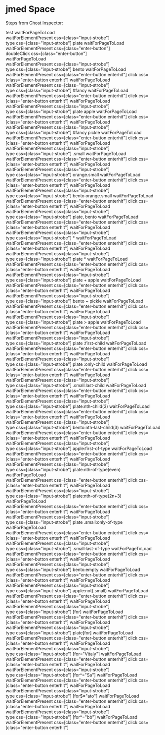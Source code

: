 # jmed Space


Steps from Ghost Inspector:

test
waitForPageToLoad		
waitForElementPresent	css=[class="input-strobe"]	
type	css=[class="input-strobe"]	plate
waitForPageToLoad		
waitForElementPresent	css=[class="enter-button"]	
doubleClick	css=[class="enter-button"]	
waitForPageToLoad		
waitForElementPresent	css=[class="input-strobe"]	
type	css=[class="input-strobe"]	bento
waitForPageToLoad		
waitForElementPresent	css=[class="enter-button enterhit"]	
click	css=[class="enter-button enterhit"]	
waitForPageToLoad		
waitForElementPresent	css=[class="input-strobe"]	
type	css=[class="input-strobe"]	#fancy
waitForPageToLoad		
waitForElementPresent	css=[class="enter-button enterhit"]	
click	css=[class="enter-button enterhit"]	
waitForPageToLoad		
waitForElementPresent	css=[class="input-strobe"]	
type	css=[class="input-strobe"]	plate apple
waitForPageToLoad		
waitForElementPresent	css=[class="enter-button enterhit"]	
click	css=[class="enter-button enterhit"]	
waitForPageToLoad		
waitForElementPresent	css=[class="input-strobe"]	
type	css=[class="input-strobe"]	#fancy pickle
waitForPageToLoad		
waitForElementPresent	css=[class="enter-button enterhit"]	
click	css=[class="enter-button enterhit"]	
waitForPageToLoad		
waitForElementPresent	css=[class="input-strobe"]	
type	css=[class="input-strobe"]	.small
waitForPageToLoad		
waitForElementPresent	css=[class="enter-button enterhit"]	
click	css=[class="enter-button enterhit"]	
waitForPageToLoad		
waitForElementPresent	css=[class="input-strobe"]	
type	css=[class="input-strobe"]	orange.small
waitForPageToLoad		
waitForElementPresent	css=[class="enter-button enterhit"]	
click	css=[class="enter-button enterhit"]	
waitForPageToLoad		
waitForElementPresent	css=[class="input-strobe"]	
type	css=[class="input-strobe"]	bento orange.small
waitForPageToLoad		
waitForElementPresent	css=[class="enter-button enterhit"]	
click	css=[class="enter-button enterhit"]	
waitForPageToLoad		
waitForElementPresent	css=[class="input-strobe"]	
type	css=[class="input-strobe"]	plate, bento
waitForPageToLoad		
waitForElementPresent	css=[class="enter-button enterhit"]	
click	css=[class="enter-button enterhit"]	
waitForPageToLoad		
waitForElementPresent	css=[class="input-strobe"]	
type	css=[class="input-strobe"]	*
waitForPageToLoad		
waitForElementPresent	css=[class="enter-button enterhit"]	
click	css=[class="enter-button enterhit"]	
waitForPageToLoad		
waitForElementPresent	css=[class="input-strobe"]	
type	css=[class="input-strobe"]	plate *
waitForPageToLoad		
waitForElementPresent	css=[class="enter-button enterhit"]	
click	css=[class="enter-button enterhit"]	
waitForPageToLoad		
waitForElementPresent	css=[class="input-strobe"]	
type	css=[class="input-strobe"]	plate + apple
waitForPageToLoad		
waitForElementPresent	css=[class="enter-button enterhit"]	
click	css=[class="enter-button enterhit"]	
waitForPageToLoad		
waitForElementPresent	css=[class="input-strobe"]	
type	css=[class="input-strobe"]	bento ~ pickle
waitForPageToLoad		
waitForElementPresent	css=[class="enter-button enterhit"]	
click	css=[class="enter-button enterhit"]	
waitForPageToLoad		
waitForElementPresent	css=[class="input-strobe"]	
type	css=[class="input-strobe"]	plate > apple
waitForPageToLoad		
waitForElementPresent	css=[class="enter-button enterhit"]	
click	css=[class="enter-button enterhit"]	
waitForPageToLoad		
waitForElementPresent	css=[class="input-strobe"]	
type	css=[class="input-strobe"]	plate :first-child
waitForPageToLoad		
waitForElementPresent	css=[class="enter-button enterhit"]	
click	css=[class="enter-button enterhit"]	
waitForPageToLoad		
waitForElementPresent	css=[class="input-strobe"]	
type	css=[class="input-strobe"]	plate :only-child
waitForPageToLoad		
waitForElementPresent	css=[class="enter-button enterhit"]	
click	css=[class="enter-button enterhit"]	
waitForPageToLoad		
waitForElementPresent	css=[class="input-strobe"]	
type	css=[class="input-strobe"]	.small:last-child
waitForPageToLoad		
waitForElementPresent	css=[class="enter-button enterhit"]	
click	css=[class="enter-button enterhit"]	
waitForPageToLoad		
waitForElementPresent	css=[class="input-strobe"]	
type	css=[class="input-strobe"]	plate:nth-child(3)
waitForPageToLoad		
waitForElementPresent	css=[class="enter-button enterhit"]	
click	css=[class="enter-button enterhit"]	
waitForPageToLoad		
waitForElementPresent	css=[class="input-strobe"]	
type	css=[class="input-strobe"]	bento:nth-last-child(3)
waitForPageToLoad		
waitForElementPresent	css=[class="enter-button enterhit"]	
click	css=[class="enter-button enterhit"]	
waitForPageToLoad		
waitForElementPresent	css=[class="input-strobe"]	
type	css=[class="input-strobe"]	apple:first-of-type
waitForPageToLoad		
waitForElementPresent	css=[class="enter-button enterhit"]	
click	css=[class="enter-button enterhit"]	
waitForPageToLoad		
waitForElementPresent	css=[class="input-strobe"]	
type	css=[class="input-strobe"]	plate:nth-of-type(even)
waitForPageToLoad		
waitForElementPresent	css=[class="enter-button enterhit"]	
click	css=[class="enter-button enterhit"]	
waitForPageToLoad		
waitForElementPresent	css=[class="input-strobe"]	
type	css=[class="input-strobe"]	plate:nth-of-type(2n+3)
waitForPageToLoad		
waitForElementPresent	css=[class="enter-button enterhit"]	
click	css=[class="enter-button enterhit"]	
waitForPageToLoad		
waitForElementPresent	css=[class="input-strobe"]	
type	css=[class="input-strobe"]	plate .small:only-of-type
waitForPageToLoad		
waitForElementPresent	css=[class="enter-button enterhit"]	
click	css=[class="enter-button enterhit"]	
waitForPageToLoad		
waitForElementPresent	css=[class="input-strobe"]	
type	css=[class="input-strobe"]	.small:last-of-type
waitForPageToLoad		
waitForElementPresent	css=[class="enter-button enterhit"]	
click	css=[class="enter-button enterhit"]	
waitForPageToLoad		
waitForElementPresent	css=[class="input-strobe"]	
type	css=[class="input-strobe"]	bento:empty
waitForPageToLoad		
waitForElementPresent	css=[class="enter-button enterhit"]	
click	css=[class="enter-button enterhit"]	
waitForPageToLoad		
waitForElementPresent	css=[class="input-strobe"]	
type	css=[class="input-strobe"]	apple:not(.small)
waitForPageToLoad		
waitForElementPresent	css=[class="enter-button enterhit"]	
click	css=[class="enter-button enterhit"]	
waitForPageToLoad		
waitForElementPresent	css=[class="input-strobe"]	
type	css=[class="input-strobe"]	[for]
waitForPageToLoad		
waitForElementPresent	css=[class="enter-button enterhit"]	
click	css=[class="enter-button enterhit"]	
waitForPageToLoad		
waitForElementPresent	css=[class="input-strobe"]	
type	css=[class="input-strobe"]	plate[for]
waitForPageToLoad		
waitForElementPresent	css=[class="enter-button enterhit"]	
click	css=[class="enter-button enterhit"]	
waitForPageToLoad		
waitForElementPresent	css=[class="input-strobe"]	
type	css=[class="input-strobe"]	[for="Vitaly"]
waitForPageToLoad		
waitForElementPresent	css=[class="enter-button enterhit"]	
click	css=[class="enter-button enterhit"]	
waitForPageToLoad		
waitForElementPresent	css=[class="input-strobe"]	
type	css=[class="input-strobe"]	[for^="Sa"]
waitForPageToLoad		
waitForElementPresent	css=[class="enter-button enterhit"]	
click	css=[class="enter-button enterhit"]	
waitForPageToLoad		
waitForElementPresent	css=[class="input-strobe"]	
type	css=[class="input-strobe"]	[for$="ato"]
waitForPageToLoad		
waitForElementPresent	css=[class="enter-button enterhit"]	
click	css=[class="enter-button enterhit"]	
waitForPageToLoad		
waitForElementPresent	css=[class="input-strobe"]	
type	css=[class="input-strobe"]	[for*="bb"]
waitForPageToLoad		
waitForElementPresent	css=[class="enter-button enterhit"]	
click	css=[class="enter-button enterhit"]	